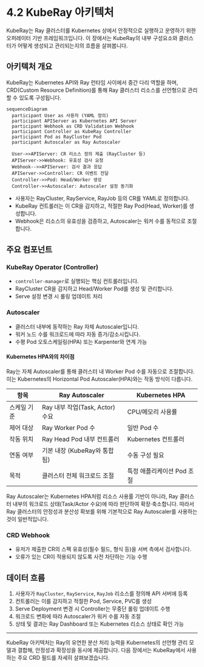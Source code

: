 # 4.2 KubeRay 아키텍처


KubeRay는 Ray 클러스터를 Kubernetes 상에서 안정적으로 실행하고 운영하기 위한 오퍼레이터 기반 프레임워크입니다. 이 장에서는 KubeRay의 내부 구성요소와 클러스터가 어떻게 생성되고 관리되는지의 흐름을 살펴봅니다.

## 아키텍처 개요

KubeRay는 Kubernetes API와 Ray 런타임 사이에서 중간 다리 역할을 하며, CRD(Custom Resource Definition)를 통해 Ray 클러스터 리소스를 선언형으로 관리할 수 있도록 구성됩니다.

```mermaid
sequenceDiagram
  participant User as 사용자 (YAML 정의)
  participant APIServer as Kubernetes API Server
  participant Webhook as CRD Validation Webhook
  participant Controller as KubeRay Controller
  participant Pod as RayCluster Pod
  participant Autoscaler as Ray Autoscaler

  User->>APIServer: CR 리소스 정의 제출 (RayCluster 등)
  APIServer->>Webhook: 유효성 검사 요청
  Webhook-->>APIServer: 검사 결과 응답
  APIServer->>Controller: CR 이벤트 전달
  Controller->>Pod: Head/Worker 생성
  Controller->>Autoscaler: Autoscaler 설정 동기화
```



- 사용자는 RayCluster, RayService, RayJob 등의 CR를 YAML로 정의합니다.
- KubeRay 컨트롤러는 이 CR을 감지하고, 적절한 Ray Pod(Head, Worker)를 생성합니다.
- Webhook은 리소스의 유효성을 검증하고, Autoscaler는 워커 수를 동적으로 조절합니다.

## 주요 컴포넌트

### KubeRay Operator (Controller)

- `controller-manager`로 실행되는 핵심 컨트롤러입니다.
- RayCluster CR을 감지하고 Head/Worker Pod를 생성 및 관리합니다.
- Serve 설정 변경 시 롤링 업데이트 처리

### Autoscaler

- 클러스터 내부에 동작하는 Ray 자체 Autoscaler입니다.
- 워커 노드 수를 워크로드에 따라 자동 증가/감소시킵니다.
- 수평 Pod 오토스케일링(HPA) 또는 Karpenter와 연계 가능

#### Kubernetes HPA와의 차이점

Ray는 자체 Autoscaler를 통해 클러스터 내 Worker Pod 수를 자동으로 조절합니다. 이는 Kubernetes의 Horizontal Pod Autoscaler(HPA)와는 작동 방식이 다릅니다.

| 항목 | Ray Autoscaler | Kubernetes HPA |
|------|----------------|----------------|
| 스케일 기준 | Ray 내부 작업(Task, Actor) 수요 | CPU/메모리 사용률 |
| 제어 대상 | Ray Worker Pod 수 | 일반 Pod 수 |
| 작동 위치 | Ray Head Pod 내부 컨트롤러 | Kubernetes 컨트롤러 |
| 연동 여부 | 기본 내장 (KubeRay와 통합됨) | 수동 구성 필요 |
| 목적 | 클러스터 전체 워크로드 조절 | 특정 애플리케이션 Pod 조절 |

Ray Autoscaler는 Kubernetes HPA처럼 리소스 사용률 기반이 아니라, Ray 클러스터 내부의 워크로드 상태(Task/Actor 수요)에 따라 판단하여 확장·축소합니다. 따라서 Ray 클러스터의 안정성과 분산성 확보를 위해 기본적으로 Ray Autoscaler를 사용하는 것이 일반적입니다.

### CRD Webhook

- 유저가 제출한 CR의 스펙 유효성(필수 필드, 형식 등)을 서버 측에서 검사합니다.
- 오류가 있는 CR이 적용되지 않도록 사전 차단하는 기능 수행

## 데이터 흐름

1. 사용자가 `RayCluster`, `RayService`, `RayJob` 리소스를 정의해 API 서버에 등록
2. 컨트롤러는 이를 감지하고 적절한 Pod, Service, PVC를 생성
3. Serve Deployment 변경 시 Controller는 무중단 롤링 업데이트 수행
4. 워크로드 변화에 따라 Autoscaler가 워커 수를 자동 조절
5. 상태 및 결과는 Ray Dashboard 또는 Kubernetes 리소스 상태로 확인 가능

---

KubeRay 아키텍처는 Ray의 유연한 분산 처리 능력을 Kubernetes의 선언형 관리 모델과 결합해, 안정성과 확장성을 동시에 제공합니다. 다음 장에서는 KubeRay에서 사용하는 주요 CRD 필드를 자세히 살펴보겠습니다.
